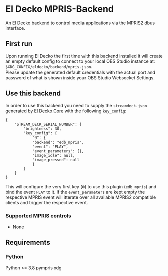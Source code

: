 # El Decko MPRIS-Backend
An El Decko backend to control media applications via the MPRIS2 dbus interface.

## First run

Upon running El Decko the first time with this backend installed it will create an empty default config to connect to
your local OBS Studio instance at: `$XDG_CONFIG/eldecko/backend/mpris.json`.  
Please update the generated default credentials with the actual port and password of what is shown inside your OBS
Studio Websocket Settings.

## Use this backend

In order to use this backend you need to supply the `streamdeck.json` generated
by [El Decko Core](https://github.com/Z-Ray-Entertainment/el_decko_core) with the following `key_config`:

```
{
    "STREAM_DECK_SERIAL_NUMBER": {
        "brightness": 30,
        "key_config": {
            "0": {
            "backend": "edb_mpris",
            "event": "PLAY",
            "event_parameters": {},
            "image_idle": null,
            "image_pressed": null
            }
        }
    }
}
```

This will configure the very first key (`0`) to use this plugin (`edb_mpris`) and bind the event `PLAY` to it.
If the `event_parameters` are kept empty the respective MPRIS event will itterate over all available MPRIS2 compatible 
clients and trigger the respective event.  

### Supported MPRIS controls

- None

## Requirements
### Python
Python >= 3.8
pympris
xdg